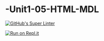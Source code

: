 # -Unit1-05-HTML-MDL
[![GitHub's Super Linter](https://github.com/ICD2O-Digtital-Tech-Invitations/-Unit1-05-HTML-MDL/workflows/GitHub's%20Super%20Linter/badge.svg)](https://github.com/ICD2O-Digtital-Tech-Invitations/-Unit1-05-HTML-MDL/actions)


[![Run on Repl.it](https://repl.it/badge/github/ICD2O-Digtital-Tech-Invitations/-Unit1-05-HTML-MDL)](https://repl.it/github/ICD2O-Digtital-Tech-Invitations/-Unit1-05-HTML-MDL)
